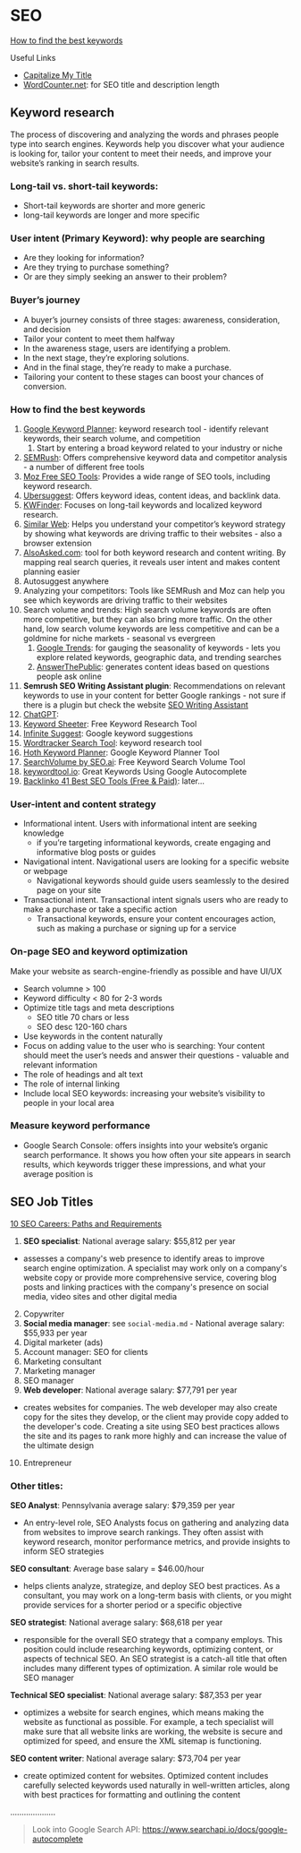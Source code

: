 # SEO

[How to find the best keywords](https://www.web.com/blog/how-to-find-the-best-keywords/)

Useful Links

- [Capitalize My Title](https://capitalizemytitle.com/)
- [WordCounter.net](https://wordcounter.net/): for SEO title and description length

## Keyword research

The process of discovering and analyzing the words and phrases people type into search engines. Keywords help you discover what your audience is looking for, tailor your content to meet their needs, and improve your website’s ranking in search results.

### Long-tail vs. short-tail keywords:

- Short-tail keywords are shorter and more generic
- long-tail keywords are longer and more specific

### User intent (Primary Keyword): why people are searching

- Are they looking for information?
- Are they trying to purchase something?
- Or are they simply seeking an answer to their problem?

### Buyer’s journey

- A buyer’s journey consists of three stages: awareness, consideration, and decision
- Tailor your content to meet them halfway
- In the awareness stage, users are identifying a problem.
- In the next stage, they’re exploring solutions.
- And in the final stage, they’re ready to make a purchase.
- Tailoring your content to these stages can boost your chances of conversion.

### How to find the best keywords

1. [Google Keyword Planner](https://business.google.com/us/ad-tools/keyword-planner/): keyword research tool - identify relevant keywords, their search volume, and competition
   1. Start by entering a broad keyword related to your industry or niche
2. [SEMRush](https://www.semrush.com/): Offers comprehensive keyword data and competitor analysis - a number of different free tools
3. [Moz Free SEO Tools](https://moz.com/free-seo-tools): Provides a wide range of SEO tools, including keyword research.
4. [Ubersuggest](https://neilpatel.com/ubersuggest/): Offers keyword ideas, content ideas, and backlink data.
5. [KWFinder](https://mangools.com/kwfinder/): Focuses on long-tail keywords and localized keyword research.
6. [Similar Web](https://www.similarweb.com/): Helps you understand your competitor’s keyword strategy by showing what keywords are driving traffic to their websites - also a browser extension
7. [AlsoAsked.com](https://alsoasked.com/): tool for both keyword research and content writing. By mapping real search queries, it reveals user intent and makes content planning easier
8. Autosuggest anywhere
9. Analyzing your competitors: Tools like SEMRush and Moz can help you see which keywords are driving traffic to their websites
10. Search volume and trends: High search volume keywords are often more competitive, but they can also bring more traffic. On the other hand, low search volume keywords are less competitive and can be a goldmine for niche markets - seasonal vs evergreen
    1. [Google Trends](https://trends.google.com/trends/): for gauging the seasonality of keywords - lets you explore related keywords, geographic data, and trending searches
    2. [AnswerThePublic](https://answerthepublic.com/): generates content ideas based on questions people ask online
11. **Semrush SEO Writing Assistant plugin**: Recommendations on relevant keywords to use in your content for better Google rankings - not sure if there is a plugin but check the website [SEO Writing Assistant](https://www.semrush.com/swa/)
12. [ChatGPT](https://chatgpt.com/):
13. [Keyword Sheeter](https://keywordsheeter.com/): Free Keyword Research Tool
14. [Infinite Suggest](https://www.infinitesuggest.com/): Google keyword suggestions
15. [Wordtracker Search Tool](https://www.wordtracker.com/search): keyword research tool
16. [Hoth Keyword Planner](https://www.thehoth.com/google-keyword-planner/): Google Keyword Planner Tool
17. [SearchVolume by SEO.ai](https://searchvolume.io/): Free Keyword Search Volume Tool
18. [keywordtool.io](https://keywordtool.io/): Great Keywords Using Google Autocomplete
19. [Backlinko 41 Best SEO Tools (Free & Paid)](https://backlinko.com/best-free-seo-tools): later...

### User-intent and content strategy

- Informational intent. Users with informational intent are seeking knowledge
  - if you’re targeting informational keywords, create engaging and informative blog posts or guides
- Navigational intent. Navigational users are looking for a specific website or webpage
  - Navigational keywords should guide users seamlessly to the desired page on your site
- Transactional intent. Transactional intent signals users who are ready to make a purchase or take a specific action
  - Transactional keywords, ensure your content encourages action, such as making a purchase or signing up for a service

### On-page SEO and keyword optimization

Make your website as search-engine-friendly as possible and have UI/UX

- Search volumne > 100
- Keyword difficulty < 80 for 2-3 words
- Optimize title tags and meta descriptions
  - SEO title 70 chars or less
  - SEO desc 120-160 chars
- Use keywords in the content naturally
- Focus on adding value to the user who is searching: Your content should meet the user’s needs and answer their questions - valuable and relevant information
- The role of headings and alt text
- The role of internal linking
- Include local SEO keywords: increasing your website’s visibility to people in your local area

### Measure keyword performance

- Google Search Console: offers insights into your website’s organic search performance. It shows you how often your site appears in search results, which keywords trigger these impressions, and what your average position is

## SEO Job Titles

[10 SEO Careers: Paths and Requirements](https://www.indeed.com/career-advice/finding-a-job/seo-careers)

1. **SEO specialist**: National average salary: $55,812 per year

- assesses a company's web presence to identify areas to improve search engine optimization. A specialist may work only on a company's website copy or provide more comprehensive service, covering blog posts and linking practices with the company's presence on social media, video sites and other digital media

2. Copywriter
3. **Social media manager**: see `social-media.md` - National average salary: $55,933 per year
4. Digital marketer (ads)
5. Account manager: SEO for clients
6. Marketing consultant
7. Marketing manager
8. SEO manager
9. **Web developer**: National average salary: $77,791 per year

- creates websites for companies. The web developer may also create copy for the sites they develop, or the client may provide copy added to the developer's code. Creating a site using SEO best practices allows the site and its pages to rank more highly and can increase the value of the ultimate design

10. Entrepreneur

### Other titles:

**SEO Analyst**: Pennsylvania average salary: $79,359 per year

- An entry-level role, SEO Analysts focus on gathering and analyzing data from websites to improve search rankings. They often assist with keyword research, monitor performance metrics, and provide insights to inform SEO strategies

**SEO consultant**: Average base salary = $46.00/hour

- helps clients analyze, strategize, and deploy SEO best practices. As a consultant, you may work on a long-term basis with clients, or you might provide services for a shorter period or a specific objective

**SEO strategist**: National average salary: $68,618 per year

- responsible for the overall SEO strategy that a company employs. This position could include researching keywords, optimizing content, or aspects of technical SEO. An SEO strategist is a catch-all title that often includes many different types of optimization. A similar role would be SEO manager

**Technical SEO specialist**: National average salary: $87,353 per year

- optimizes a website for search engines, which means making the website as functional as possible. For example, a tech specialist will make sure that all website links are working, the website is secure and optimized for speed, and ensure the XML sitemap is functioning.

**SEO content writer**: National average salary: $73,704 per year

- create optimized content for websites. Optimized content includes carefully selected keywords used naturally in well-written articles, along with best practices for formatting and outlining the content

....................

> Look into Google Search API: https://www.searchapi.io/docs/google-autocomplete

